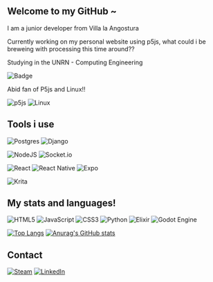 ## Welcome to my GitHub ~
I am a junior developer from Villa la Angostura

Currently working on my personal website using p5js, what could i be breweing with processing this time around??

Studying in the UNRN - Computing Engineering

![Badge](https://bit.ly/icom-badge)

Abid fan of P5js and Linux!!

![p5js](https://img.shields.io/badge/p5.js-ED225D?style=for-the-badge&logo=p5.js&logoColor=FFFFFF)
![Linux](https://img.shields.io/badge/Linux-FCC624?style=for-the-badge&logo=linux&logoColor=black)


## Tools i use

![Postgres](https://img.shields.io/badge/postgres-%23316192.svg?style=for-the-badge&logo=postgresql&logoColor=white)
![Django](https://img.shields.io/badge/django-%23092E20.svg?style=for-the-badge&logo=django&logoColor=white)

![NodeJS](https://img.shields.io/badge/node.js-6DA55F?style=for-the-badge&logo=node.js&logoColor=white)
![Socket.io](https://img.shields.io/badge/Socket.io-black?style=for-the-badge&logo=socket.io&badgeColor=010101)

![React](https://img.shields.io/badge/react-%2320232a.svg?style=for-the-badge&logo=react&logoColor=%2361DAFB)
![React Native](https://img.shields.io/badge/react_native-%2320232a.svg?style=for-the-badge&logo=react&logoColor=%2361DAFB)
![Expo](https://img.shields.io/badge/expo-1C1E24?style=for-the-badge&logo=expo&logoColor=#D04A37)

![Krita](https://img.shields.io/badge/Krita-203759?style=for-the-badge&logo=krita&logoColor=EEF37B)

## My stats and languages!

![HTML5](https://img.shields.io/badge/html5-%23E34F26.svg?style=for-the-badge&logo=html5&logoColor=white)
![JavaScript](https://img.shields.io/badge/javascript-%23323330.svg?style=for-the-badge&logo=javascript&logoColor=%23F7DF1E)
![CSS3](https://img.shields.io/badge/css3-%231572B6.svg?style=for-the-badge&logo=css3&logoColor=white)
![Python](https://img.shields.io/badge/python-3670A0?style=for-the-badge&logo=python&logoColor=ffdd54)
![Elixir](https://img.shields.io/badge/elixir-%234B275F.svg?style=for-the-badge&logo=elixir&logoColor=white)
![Godot Engine](https://img.shields.io/badge/GODOT-%23FFFFFF.svg?style=for-the-badge&logo=godot-engine)

[![Top Langs](https://github-readme-stats.vercel.app/api/top-langs/?username=loloide&layout=donut&show_icons=true&theme=github_dark&hide_border=true)](https://github.com/anuraghazra/github-readme-stats)
[![Anurag's GitHub stats](https://github-readme-stats.vercel.app/api?username=loloide&show_icons=true&theme=github_dark&hide_border=true&rank_icon=github)](https://github.com/anuraghazra/github-readme-stats)

## Contact
[![Steam](https://img.shields.io/badge/steam-%23000000.svg?style=for-the-badge&logo=steam&logoColor=white)](https://steamcommunity.com/id/an1cka/)
[![LinkedIn](https://img.shields.io/badge/linkedin-%230077B5.svg?style=for-the-badge&logo=linkedin&logoColor=white)](https://www.linkedin.com/in/lorenzo-de-la-cruz-a297222b9/)
